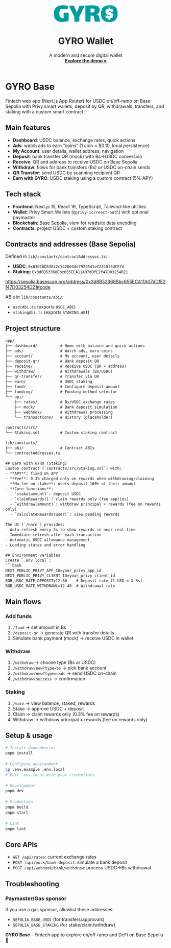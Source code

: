 <div align="center">
  <img src="/public/Gyro .png" alt="GYRO Wallet Logo" width="200"/>
  <h1 align="center">GYRO Wallet</h1>
  <p align="center">
    A modern and secure digital wallet
    <br />
    <a href="https://gyro-base.vercel.app/"><strong>Explore the demo »</strong></a>
    <br />
    <br />
  </p>
</div>



# GYRO Base

Fintech web app (Next.js App Router) for USDC on/off-ramp on Base Sepolia with Privy smart wallets, deposit by QR, withdrawals, transfers, and staking with a custom smart contract.

## Main features
- **Dashboard**: USDC balance, exchange rates, quick actions
- **Ads**: watch ads to earn “coins” (1 coin = $0.10, local persistence)
- **My Account**: user details, wallet address, navigation
- **Deposit**: bank transfer QR (mock) with Bs→USDC conversion
- **Receive**: QR and address to receive USDC on Base Sepolia
- **Withdraw**: flows for bank transfers (Bs) or USDC on-chain sends
- **QR Transfer**: send USDC by scanning recipient QR
- **Earn with GYRO**: USDC staking using a custom contract (5% APY)

## Tech stack
- **Frontend**: Next.js 15, React 19, TypeScript, Tailwind-like utilities
- **Wallet**: Privy Smart Wallets (`@privy-io/react-auth`) with optional paymaster
- **Blockchain**: Base Sepolia, viem for reads/tx data encoding
- **Contracts**: project USDC + custom staking contract

## Contracts and addresses (Base Sepolia)
Defined in `lib/constants/contractAddresses.ts`:
- **USDC**: `0x036CbD53842c5426634e7929541eC2318f3dCF7e`
- **Staking**: `0x3d8B53368Bbc655ECA11A07dDfE2f47D03254D21`

https://sepolia.basescan.org/address/0x3d8B53368Bbc655ECA11A07dDfE2f47D03254D21#code

ABIs in `lib/constants/abi/`:
- `usdcAbi.ts` (exports `USDC_ABI`)
- `stakingAbi.ts` (exports `STAKING_ABI`)

## Project structure
```
app/
├── dashboard/          # Home with balance and quick actions
├── ads/                # Watch ads, earn coins
├── account/            # My account, user details
├── deposit-qr/         # Bank deposit QR
├── receive/            # Receive USDC (QR + address)
├── withdraw/           # Withdrawals (Bs/USDC)
├── qr-transfer/        # Transfer via QR
├── earn/               # USDC staking
├── fund/               # Configure deposit amount
├── funding/            # Funding method selector
└── api/
    ├── rates/          # Bs/USDC exchange rates
    ├── mock/           # Bank deposit simulation
    ├── webhook/        # Withdrawal processing
    └── transactions/   # History (placeholder)

contracts/src/
└── Staking.sol         # Custom staking contract

lib/constants/
├── abi/                # Contract ABIs
└── contractAddresses.ts

## Earn with GYRO (Staking)
Custom contract (`contracts/src/Staking.sol`) with:
- **APY**: fixed 5% APY
- **Fee**: 0.3% charged only on rewards when withdrawing/claiming
- **No fee on stake**: users deposit 100% of their amount
- **Core functions**:
  - `stake(amount)`: deposit USDC
  - `claimRewards()`: claim rewards only (fee applies)
  - `withdraw(amount)`: withdraw principal + rewards (fee on rewards only)
  - `calculateRewards(user)`: view pending rewards

The UI (`/earn`) provides:
- Auto-refresh every 3s to show rewards in near real-time
- Immediate refresh after each transaction
- Automatic USDC allowance management
- Loading states and error handling

## Environment variables
Create `.env.local`:
```bash
NEXT_PUBLIC_PRIVY_APP_ID=your_privy_app_id
NEXT_PUBLIC_PRIVY_CLIENT_ID=your_privy_client_id
BOB_USDC_RATE_DEPOSIT=12.60    # Deposit rate (1 USD = X Bs)
BOB_USDC_RATE_WITHDRAWL=12.40  # Withdrawal rate
```

## Main flows

### Add funds
1. `/fund` → set amount in Bs
2. `/deposit-qr` → generate QR with transfer details
3. Simulate bank payment (mock) → receive USDC in wallet

### Withdraw
1. `/withdraw` → choose type (Bs or USDC)
2. `/withdraw/new?type=bs` → pick bank account
3. `/withdraw/new?type=usdc` → send USDC on-chain
4. `/withdraw/success` → confirmation

### Staking
1. `/earn` → view balance, staked, rewards
2. Stake → approve USDC + deposit
3. Claim → claim rewards only (0.3% fee on rewards)
4. Withdraw → withdraw principal + rewards (fee on rewards only)

## Setup & usage
```bash
# Install dependencies
pnpm install

# Configure environment
cp .env.example .env.local
# Edit .env.local with your credentials

# Development
pnpm dev

# Production
pnpm build
pnpm start

# Lint
pnpm lint
```


## Core APIs
- `GET /api/rates`: current exchange rates
- `POST /api/mock/bank-deposit`: simulate a bank deposit
- `POST /api/webhook/bank/withdraw`: process USDC→Bs withdrawal

## Troubleshooting

### Paymaster/Gas sponsor
If you use a gas sponsor, allowlist these addresses:
- `SEPOLIA_BASE_USDC` (for transfers/approvals)
- `SEPOLIA_BASE_STAKING` (for stake/claim/withdraw)

**GYRO Base** - Fintech app to explore on/off‑ramp and DeFi on Base Sepolia 🚀
